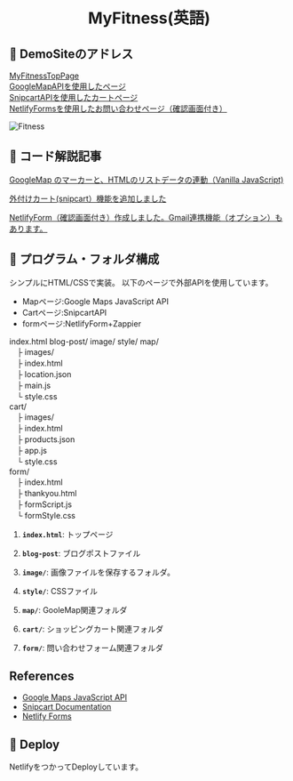 
<h1 align="center">
  MyFitness(英語)
</h1>

## 💫 DemoSiteのアドレス

[MyFitnessTopPage](https://myfitness-site.netlify.app/)  
[GoogleMapAPIを使用したページ](https://myfitness-site.netlify.app/map/index.html)  
[SnipcartAPIを使用したカートページ](https://myfitness-site.netlify.app/cart/index.html)  
[NetlifyFormsを使用したお問い合わせページ（確認画面付き）](https://myfitness-site.netlify.app/form/index.html)  

![Fitness](https://user-images.githubusercontent.com/45728258/103495660-e634d500-4e7e-11eb-8703-c9bd03dbe622.jpg)

## 💫 コード解説記事

[GoogleMap のマーカーと、HTMLのリストデータの連動（Vanilla JavaScript)](https://myfrontend.netlify.app/interactive-google-map-marker)

[外付けカート(snipcart）機能を追加しました](https://myfrontend.netlify.app/add-snipcart)

[NetlifyForm（確認画面付き）作成しました。Gmail連携機能（オプション）もあります。](https://myfrontend.netlify.app/netlify-zappier)

## 🧐 プログラム・フォルダ構成

シンプルにHTML/CSSで実装。
以下のページで外部APIを使用しています。
- Mapページ:Google Maps JavaScript API
- Cartページ:SnipcartAPI
- formページ:NetlifyForm+Zappier

index.html
blog-post/
image/
style/
map/  
　├ images/  
　├ index.html  
　├ location.json  
　├ main.js  
　└ style.css  
cart/  
　├ images/  
　├ index.html  
　├ products.json  
　├ app.js  
　└ style.css  
form/  
　├ index.html  
　├ thankyou.html  
　├ formScript.js  
　└ formStyle.css  
  
1.  **`index.html`**: トップページ
  
2.  **`blog-post`**: ブログポストファイル

3.  **`image/`**: 画像ファイルを保存するフォルダ。

4.  **`style/`**: CSSファイル

5.  **`map/`**: GooleMap関連フォルダ

6.  **`cart/`**: ショッピングカート関連フォルダ  

7.  **`form/`**: 問い合わせフォーム関連フォルダ

## References 

* [Google Maps JavaScript API](https://developers.google.com/maps/documentation/javascript/tutorial?hl=ja)
* [Snipcart Documentation](https://docs.snipcart.com/v3/)
* [Netlify Forms](https://www.netlify.com/products/forms/)


## 🚀 Deploy

NetlifyをつかってDeployしています。





